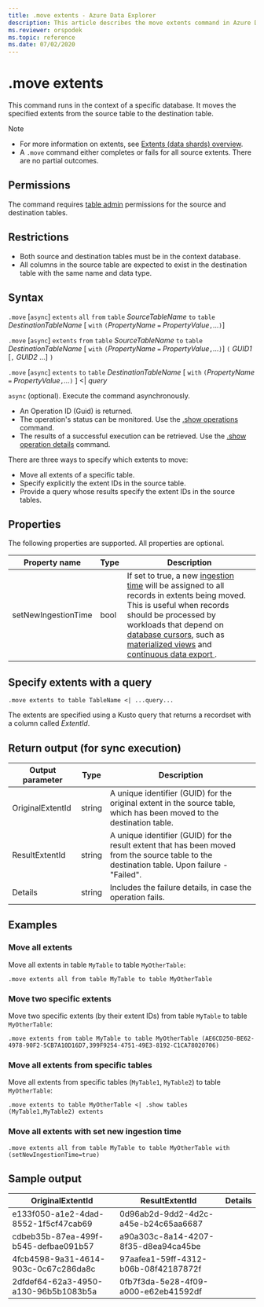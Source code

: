 ```yaml
---
title: .move extents - Azure Data Explorer
description: This article describes the move extents command in Azure Data Explorer.
ms.reviewer: orspodek
ms.topic: reference
ms.date: 07/02/2020
---
```


# .move extents

This command runs in the context of a specific database. It moves the specified extents from the source table to the destination table.

> [!NOTE]
> * For more information on extents, see [Extents (data shards) overview](extents-overview.md).
> * A `.move` command either completes or fails for all source extents. There are no partial outcomes.

## Permissions

The command requires [table admin](../management/access-control/role-based-authorization.md) permissions for the source and destination tables.

## Restrictions

* Both source and destination tables must be in the context database.
* All columns in the source table are expected to exist in the destination table with the same name and data type.

## Syntax

`.move` [`async`] `extents` `all` `from` `table` *SourceTableName* `to` `table` *DestinationTableName* [ `with` `(`*PropertyName* `=` *PropertyValue*`,`...`)`]

`.move` [`async`] `extents` `from` `table` *SourceTableName* `to` `table` *DestinationTableName* [ `with` `(`*PropertyName* `=` *PropertyValue*`,`...`)`] `(` *GUID1* [`,` *GUID2* ...] `)`

`.move` [`async`] `extents` `to` `table` *DestinationTableName* [ `with` `(`*PropertyName* `=` *PropertyValue*`,`...`)` ] <| *query*

`async` (optional). Execute the command asynchronously.
   * An Operation ID (Guid) is returned.
   * The operation's status can be monitored. Use the [.show operations](operations.md#show-operations) command.
   * The results of a successful execution can be retrieved. Use the [.show operation details](operations.md#show-operation-details) command.

There are three ways to specify which extents to move:
* Move all extents of a specific table.
* Specify explicitly the extent IDs in the source table.
* Provide a query whose results specify the extent IDs in the source tables.

## Properties

The following properties are supported. All properties are optional.

|Property name|Type|Description |
|----------------|-------|---|
|setNewIngestionTime|bool|If set to true, a new [ingestion time](../query/ingestiontimefunction.md) will be assigned to all records in extents being moved. This is useful when records should be processed by workloads that depend on [database cursors](databasecursor.md), such as [materialized views](materialized-views/materialized-view-overview.md) and [continuous data export ](data-export/continuous-data-export.md).|

## Specify extents with a query

```kusto
.move extents to table TableName <| ...query...
```

The extents are specified using a Kusto query that returns a recordset with a column called *ExtentId*.

## Return output (for sync execution)

Output parameter |Type |Description
---|---|---
OriginalExtentId |string |A unique identifier (GUID) for the original extent in the source table, which has been moved to the destination table.
ResultExtentId |string |A unique identifier (GUID) for the result extent that has been moved from the source table to the destination table. Upon failure - "Failed".
Details |string |Includes the failure details, in case the operation fails.

## Examples

### Move all extents 

Move all extents in table `MyTable` to table `MyOtherTable`:

```kusto
.move extents all from table MyTable to table MyOtherTable
```

### Move two specific extents 

Move two specific extents (by their extent IDs) from table `MyTable` to table `MyOtherTable`:

```kusto
.move extents from table MyTable to table MyOtherTable (AE6CD250-BE62-4978-90F2-5CB7A10D16D7,399F9254-4751-49E3-8192-C1CA78020706)
```

### Move all extents from specific tables 

Move all extents from specific tables (`MyTable1`, `MyTable2`) to table `MyOtherTable`:

```kusto
.move extents to table MyOtherTable <| .show tables (MyTable1,MyTable2) extents
```

### Move all extents with set new ingestion time

```kusto
.move extents all from table MyTable to table MyOtherTable with (setNewIngestionTime=true)
```

## Sample output

|OriginalExtentId |ResultExtentId| Details
|---|---|---
|e133f050-a1e2-4dad-8552-1f5cf47cab69 |0d96ab2d-9dd2-4d2c-a45e-b24c65aa6687| 
|cdbeb35b-87ea-499f-b545-defbae091b57 |a90a303c-8a14-4207-8f35-d8ea94ca45be| 
|4fcb4598-9a31-4614-903c-0c67c286da8c |97aafea1-59ff-4312-b06b-08f42187872f| 
|2dfdef64-62a3-4950-a130-96b5b1083b5a |0fb7f3da-5e28-4f09-a000-e62eb41592df| 
